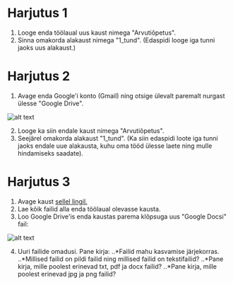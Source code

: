 # Harjutus 1

1. Looge enda töölaual uus kaust nimega "Arvutiõpetus".
2. Sinna omakorda alakaust nimega "1_tund". (Edaspidi looge iga tunni jaoks uus alakaust.) 


# Harjutus 2

1. Avage enda Google'i konto (Gmail) ning otsige ülevalt paremalt nurgast ülesse "Google Drive".


![alt text](https://github.com/ArturRaag/Ristiku_arvutiopetus_2021_2022/blob/main/Arvuti%C3%B5petus_1/joonis_1.PNG "Google Drive'ile ligi pääsemine")


2. Looge ka siin endale kaust nimega "Arvutiõpetus".
3. Seejärel omakorda alakaust "1_tund". (Ka siin edaspidi loote iga tunni jaoks endale uue alakausta, kuhu oma tööd ülesse laete ning mulle hindamiseks saadate).



# Harjutus 3
1. Avage kaust [sellel lingil.](https://drive.google.com/drive/folders/1qdTjYSUW_w6q_tTAsXoBE5FdRGrqZMlQ?usp=sharing)
2. Lae kõik failid alla enda töölaual olevasse kausta.
3. Loo Google Drive'is enda kaustas parema klõpsuga uus "Google Docsi" fail:

![alt text](https://github.com/ArturRaag/Ristiku_arvutiopetus_2021_2022/blob/main/Arvuti%C3%B5petus_1/joonis_2.PNG "Google Docsi faili loomine")

4. Uuri failide omadusi. Pane kirja:
..*Failid mahu kasvamise järjekorras.
..*Millised failid on pildi failid ning millised failid on tekstifailid?
..*Pane kirja, mille poolest erinevad txt, pdf ja docx failid?
..*Pane kirja, mille poolest erinevad jpg ja png failid?
